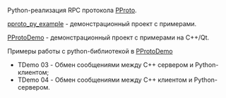 Python-реализация RPC протокола [PProto](https://github.com/hkarel/PProtoCpp).  

[pproto_py_example](https://github.com/TochkaAI/pproto_py_example) - демонстрационный проект с примерами. 

[PProtoDemo](https://github.com/hkarel/PProtoDemo) - демонстрационный проект с примерами на C++/Qt.

Примеры работы с python-библиотекой в [PProtoDemo](https://github.com/hkarel/PProtoDemo)

- TDemo 03 - Обмен сообщениями между C++ сервером и Python-клиентом;
- TDemo 04 - Обмен сообщениями между C++ клиентом и Python-сервером.
